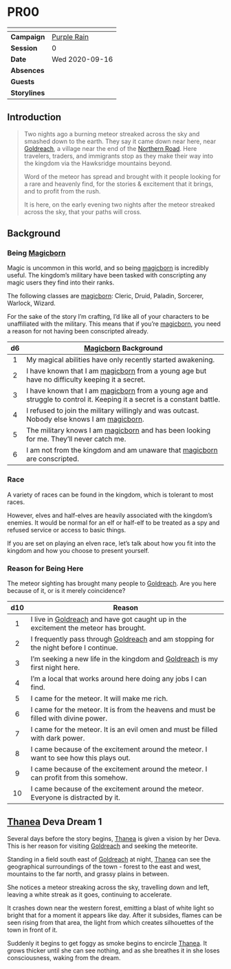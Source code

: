 # PR00

| []() | |
| --- | --- |
| **Campaign** | [Purple Rain](../README.md) |
| **Session** | 0 |
| **Date** | Wed 2020-09-16 |
| **Absences** | |
| **Guests** | |
| **Storylines** | |

## Introduction

> Two nights ago a burning meteor streaked across the sky and smashed down to the earth. They say it came down near here, near [Goldreach](../../../astarus/civilisations/kingdom-of-astor/settlements/goldreach/README.md), a village near the end of the [Northern Road](../../../astarus/places/roads/northern-road.md). Here travelers, traders, and immigrants stop as they make their way into the kingdom via the Hawksridge mountains beyond.
>
> Word of the meteor has spread and brought with it people looking for a rare and heavenly find, for the stories & excitement that it brings, and to profit from the rush.
>
> It is here, on the early evening two nights after the meteor streaked across the sky, that your paths will cross.

## Background

### Being [Magicborn](../../../astarus/civilisations/kingdom-of-astor/magicborn.md)

Magic is uncommon in this world, and so being [magicborn](../../../astarus/civilisations/kingdom-of-astor/magicborn.md) is incredibly useful. The kingdom’s military have been tasked with conscripting any magic users they find into their ranks.

The following classes are [magicborn](../../../astarus/civilisations/kingdom-of-astor/magicborn.md): Cleric, Druid, Paladin, Sorcerer, Warlock, Wizard.

For the sake of the story I’m crafting, I’d like all of your characters to be unaffiliated with the military. This means that if you’re [magicborn](../../../astarus/civilisations/kingdom-of-astor/magicborn.md), you need a reason for not having been conscripted already.

| d6 | [Magicborn](../../../astarus/civilisations/kingdom-of-astor/magicborn.md) Background |
|:---:| --- |
| 1 | My magical abilities have only recently started awakening. |
| 2 | I have known that I am [magicborn](../../../astarus/civilisations/kingdom-of-astor/magicborn.md) from a young age but have no difficulty keeping it a secret. |
| 3 | I have known that I am [magicborn](../../../astarus/civilisations/kingdom-of-astor/magicborn.md) from a young age and struggle to control it. Keeping it a secret is a constant battle. |
| 4 | I refused to join the military willingly and was outcast. Nobody else knows I am [magicborn](../../../astarus/civilisations/kingdom-of-astor/magicborn.md). |
| 5 | The military knows I am [magicborn](../../../astarus/civilisations/kingdom-of-astor/magicborn.md) and has been looking for me. They’ll never catch me. |
| 6 | I am not from the kingdom and am unaware that [magicborn](../../../astarus/civilisations/kingdom-of-astor/magicborn.md) are conscripted. |

### Race

A variety of races can be found in the kingdom, which is tolerant to most races.

However, elves and half-elves are heavily associated with the kingdom’s enemies. It would be normal for an elf or half-elf to be treated as a spy and refused service or access to basic things.

If you are set on playing an elven race, let’s talk about how you fit into the kingdom and how you choose to present yourself.

### Reason for Being Here

The meteor sighting has brought many people to [Goldreach](../../../astarus/civilisations/kingdom-of-astor/settlements/goldreach/README.md). Are you here because of it, or is it merely coincidence?

| d10 | Reason |
|:---:| --- |
| 1 | I live in [Goldreach](../../../astarus/civilisations/kingdom-of-astor/settlements/goldreach/README.md) and have got caught up in the excitement the meteor has brought. |
| 2 | I frequently pass through [Goldreach](../../../astarus/civilisations/kingdom-of-astor/settlements/goldreach/README.md) and am stopping for the night before I continue. |
| 3 | I’m seeking a new life in the kingdom and [Goldreach](../../../astarus/civilisations/kingdom-of-astor/settlements/goldreach/README.md) is my first night here. |
| 4 | I’m a local that works around here doing any jobs I can find. |
| 5 | I came for the meteor. It will make me rich. |
| 6 | I came for the meteor. It is from the heavens and must be filled with divine power. |
| 7 | I came for the meteor. It is an evil omen and must be filled with dark power. |
| 8 | I came because of the excitement around the meteor. I want to see how this plays out. |
| 9 | I came because of the excitement around the meteor. I can profit from this somehow. |
| 10 | I came because of the excitement around the meteor. Everyone is distracted by it. |

## [Thanea](../../../astarus/people/thanea.md) Deva Dream 1

Several days before the story begins, [Thanea](../../../astarus/people/thanea.md) is given a vision by her Deva. This is her reason for visiting [Goldreach](../../../astarus/civilisations/kingdom-of-astor/settlements/goldreach/README.md) and seeking the meteorite.

Standing in a field south east of [Goldreach](../../../astarus/civilisations/kingdom-of-astor/settlements/goldreach/README.md) at night, [Thanea](../../../astarus/people/thanea.md) can see the geographical surroundings of the town - forest to the east and west, mountains to the far north, and grassy plains in between.

She notices a meteor streaking across the sky, travelling down and left, leaving a white streak as it goes, continuing to accelerate.

It crashes down near the western forest, emitting a blast of white light so bright that for a moment it appears like day. After it subsides, flames can be seen rising from that area, the light from which creates silhouettes of the town in front of it.

Suddenly it begins to get foggy as smoke begins to encircle [Thanea](../../../astarus/people/thanea.md). It grows thicker until she can see nothing, and as she breathes it in she loses consciousness, waking from the dream.
